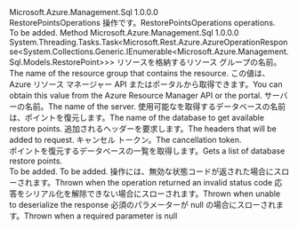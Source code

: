<Type Name="IRestorePointsOperations" FullName="Microsoft.Azure.Management.Sql.IRestorePointsOperations">
  <TypeSignature Language="C#" Value="public interface IRestorePointsOperations" />
  <TypeSignature Language="ILAsm" Value=".class public interface auto ansi abstract IRestorePointsOperations" />
  <TypeSignature Language="DocId" Value="T:Microsoft.Azure.Management.Sql.IRestorePointsOperations" />
  <TypeSignature Language="VB.NET" Value="Public Interface IRestorePointsOperations" />
  <TypeSignature Language="F#" Value="type IRestorePointsOperations = interface" />
  <AssemblyInfo>
    <AssemblyName>Microsoft.Azure.Management.Sql</AssemblyName>
    <AssemblyVersion>1.0.0.0</AssemblyVersion>
  </AssemblyInfo>
  <Interfaces />
  <Docs>
    <summary>
            <span data-ttu-id="c6f40-101">RestorePointsOperations 操作です。</span><span class="sxs-lookup"><span data-stu-id="c6f40-101">RestorePointsOperations operations.</span></span>
            </summary>
    <remarks>To be added.</remarks>
  </Docs>
  <Members>
    <Member MemberName="ListByDatabaseWithHttpMessagesAsync">
      <MemberSignature Language="C#" Value="public System.Threading.Tasks.Task&lt;Microsoft.Rest.Azure.AzureOperationResponse&lt;System.Collections.Generic.IEnumerable&lt;Microsoft.Azure.Management.Sql.Models.RestorePoint&gt;&gt;&gt; ListByDatabaseWithHttpMessagesAsync (string resourceGroupName, string serverName, string databaseName, System.Collections.Generic.Dictionary&lt;string,System.Collections.Generic.List&lt;string&gt;&gt; customHeaders = null, System.Threading.CancellationToken cancellationToken = null);" />
      <MemberSignature Language="ILAsm" Value=".method public hidebysig newslot virtual instance class System.Threading.Tasks.Task`1&lt;class Microsoft.Rest.Azure.AzureOperationResponse`1&lt;class System.Collections.Generic.IEnumerable`1&lt;class Microsoft.Azure.Management.Sql.Models.RestorePoint&gt;&gt;&gt; ListByDatabaseWithHttpMessagesAsync(string resourceGroupName, string serverName, string databaseName, class System.Collections.Generic.Dictionary`2&lt;string, class System.Collections.Generic.List`1&lt;string&gt;&gt; customHeaders, valuetype System.Threading.CancellationToken cancellationToken) cil managed" />
      <MemberSignature Language="DocId" Value="M:Microsoft.Azure.Management.Sql.IRestorePointsOperations.ListByDatabaseWithHttpMessagesAsync(System.String,System.String,System.String,System.Collections.Generic.Dictionary{System.String,System.Collections.Generic.List{System.String}},System.Threading.CancellationToken)" />
      <MemberSignature Language="F#" Value="abstract member ListByDatabaseWithHttpMessagesAsync : string * string * string * System.Collections.Generic.Dictionary&lt;string, System.Collections.Generic.List&lt;string&gt;&gt; * System.Threading.CancellationToken -&gt; System.Threading.Tasks.Task&lt;Microsoft.Rest.Azure.AzureOperationResponse&lt;seq&lt;Microsoft.Azure.Management.Sql.Models.RestorePoint&gt;&gt;&gt;" Usage="iRestorePointsOperations.ListByDatabaseWithHttpMessagesAsync (resourceGroupName, serverName, databaseName, customHeaders, cancellationToken)" />
      <MemberType>Method</MemberType>
      <AssemblyInfo>
        <AssemblyName>Microsoft.Azure.Management.Sql</AssemblyName>
        <AssemblyVersion>1.0.0.0</AssemblyVersion>
      </AssemblyInfo>
      <ReturnValue>
        <ReturnType>System.Threading.Tasks.Task&lt;Microsoft.Rest.Azure.AzureOperationResponse&lt;System.Collections.Generic.IEnumerable&lt;Microsoft.Azure.Management.Sql.Models.RestorePoint&gt;&gt;&gt;</ReturnType>
      </ReturnValue>
      <Parameters>
        <Parameter Name="resourceGroupName" Type="System.String" />
        <Parameter Name="serverName" Type="System.String" />
        <Parameter Name="databaseName" Type="System.String" />
        <Parameter Name="customHeaders" Type="System.Collections.Generic.Dictionary&lt;System.String,System.Collections.Generic.List&lt;System.String&gt;&gt;" />
        <Parameter Name="cancellationToken" Type="System.Threading.CancellationToken" />
      </Parameters>
      <Docs>
        <param name="resourceGroupName">
            <span data-ttu-id="c6f40-102">リソースを格納するリソース グループの名前。</span><span class="sxs-lookup"><span data-stu-id="c6f40-102">The name of the resource group that contains the resource.</span></span> <span data-ttu-id="c6f40-103">この値は、Azure リソース マネージャー API またはポータルから取得できます。</span><span class="sxs-lookup"><span data-stu-id="c6f40-103">You can obtain this value from the Azure Resource Manager API or the portal.</span></span>
            </param>
        <param name="serverName">
            <span data-ttu-id="c6f40-104">サーバーの名前。</span><span class="sxs-lookup"><span data-stu-id="c6f40-104">The name of the server.</span></span>
            </param>
        <param name="databaseName">
            <span data-ttu-id="c6f40-105">使用可能なを取得するデータベースの名前は、ポイントを復元します。</span><span class="sxs-lookup"><span data-stu-id="c6f40-105">The name of the database to get available restore points.</span></span>
            </param>
        <param name="customHeaders">
            <span data-ttu-id="c6f40-106">追加されるヘッダーを要求します。</span><span class="sxs-lookup"><span data-stu-id="c6f40-106">The headers that will be added to request.</span></span>
            </param>
        <param name="cancellationToken">
            <span data-ttu-id="c6f40-107">キャンセル トークン。</span><span class="sxs-lookup"><span data-stu-id="c6f40-107">The cancellation token.</span></span>
            </param>
        <summary>
            <span data-ttu-id="c6f40-108">ポイントを復元するデータベースの一覧を取得します。</span><span class="sxs-lookup"><span data-stu-id="c6f40-108">Gets a list of database restore points.</span></span>
            </summary>
        <returns>To be added.</returns>
        <remarks>To be added.</remarks>
        <exception cref="T:Microsoft.Rest.Azure.CloudException">
            <span data-ttu-id="c6f40-109">操作には、無効な状態コードが返された場合にスローされます。</span><span class="sxs-lookup"><span data-stu-id="c6f40-109">Thrown when the operation returned an invalid status code</span></span>
            </exception>
        <exception cref="T:Microsoft.Rest.SerializationException">
            <span data-ttu-id="c6f40-110">応答をシリアル化を解除できない場合にスローされます。</span><span class="sxs-lookup"><span data-stu-id="c6f40-110">Thrown when unable to deserialize the response</span></span>
            </exception>
        <exception cref="T:Microsoft.Rest.ValidationException">
            <span data-ttu-id="c6f40-111">必須のパラメーターが null の場合にスローされます。</span><span class="sxs-lookup"><span data-stu-id="c6f40-111">Thrown when a required parameter is null</span></span>
            </exception>
      </Docs>
    </Member>
  </Members>
</Type>